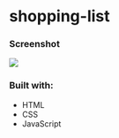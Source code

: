 # shopping-list

### Screenshot

![](../img/shopping-list.png)

### Built with:

- HTML
- CSS
- JavaScript
